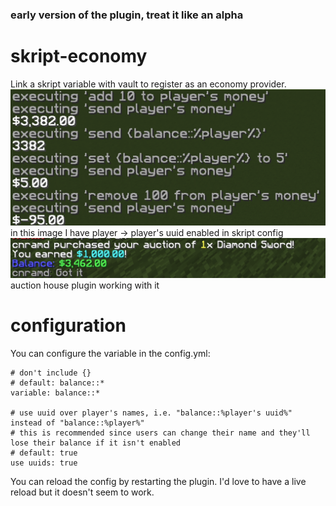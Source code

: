 ### early version of the plugin, treat it like an alpha

# skript-economy
Link a skript variable with vault to register as an economy provider.![img.png](img.png) in this image I have player -> player's uuid enabled in skript config ![img_1.png](img_1.png) auction house plugin working with it


# configuration
You can configure the variable in the config.yml:
```
# don't include {}
# default: balance::*
variable: balance::*

# use uuid over player's names, i.e. "balance::%player's uuid%" instead of "balance::%player%"
# this is recommended since users can change their name and they'll lose their balance if it isn't enabled
# default: true
use uuids: true
```
You can reload the config by restarting the plugin. I'd love to have a live reload but it doesn't seem to work.